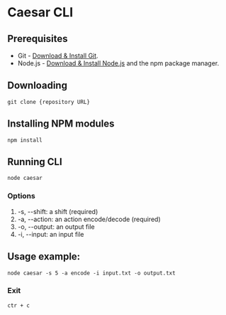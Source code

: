 # Caesar CLI

## Prerequisites

- Git - [Download & Install Git](https://git-scm.com/downloads).
- Node.js - [Download & Install Node.js](https://nodejs.org/en/download/) and the npm package manager.

## Downloading

```
git clone {repository URL}
```

## Installing NPM modules

```
npm install
```

## Running CLI

```
node caesar
```

### Options

1. -s, --shift: a shift (required)
2. -a, --action: an action encode/decode (required)
3. -o, --output: an output file
4. -i, --input: an input file

## Usage example:

```
node caesar -s 5 -a encode -i input.txt -o output.txt
```

### Exit

```
ctr + c
```